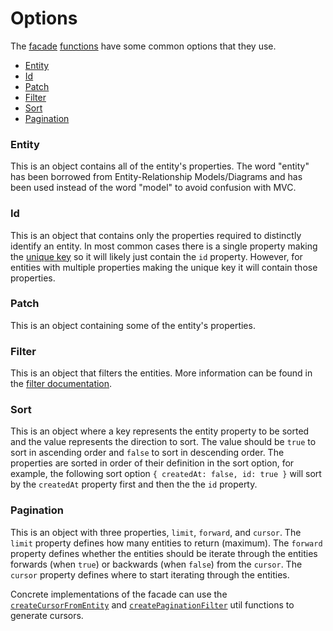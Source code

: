 # Options

The [facade](./facade.md) [functions](./functions.md) have some common options that they use.

- [Entity](#entity)
- [Id](#id)
- [Patch](#patch)
- [Filter](#filter)
- [Sort](#sort)
- [Pagination](#pagination)

### Entity
This is an object contains all of the entity's properties. The word "entity" has been borrowed from Entity-Relationship Models/Diagrams and has been used instead of the word "model" to avoid confusion with MVC.

### Id
This is an object that contains only the properties required to distinctly identify an entity. In most common cases there is a single property making the [unique key](https://en.wikipedia.org/wiki/Unique_key) so it will likely just contain the `id` property. However, for entities with multiple properties making the unique key it will contain those properties.

### Patch
This is an object containing some of the entity's properties.

### Filter
This is an object that filters the entities. More information can be found in the [filter documentation](./filter.md).

### Sort
This is an object where a key represents the entity property to be sorted and the value represents the direction to sort. The value should be `true` to sort in ascending order and `false` to sort in descending order. The properties are sorted in order of their definition in the sort option, for example, the following sort option `{ createdAt: false, id: true }` will sort by the `createdAt` property first and then the the `id` property.

### Pagination
This is an object with three properties, `limit`, `forward`, and `cursor`. The `limit` property defines how many entities to return (maximum). The `forward` property defines whether the entities should be iterate through the entities forwards (when `true`) or backwards (when `false`) from the `cursor`. The `cursor` property defines where to start iterating through the entities.

Concrete implementations of the facade can use the [`createCursorFromEntity`](../src/utils/createCursorFromEntity) and [`createPaginationFilter`](../src/utils/createPaginationFilter) util functions to generate cursors.